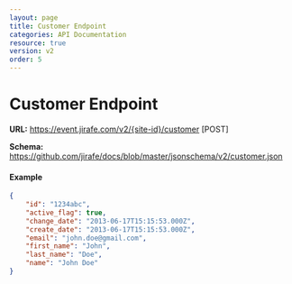 ```yaml
---
layout: page
title: Customer Endpoint
categories: API Documentation
resource: true
version: v2
order: 5
---
```


# Customer Endpoint
**URL:** https://event.jirafe.com/v2/{site-id}/customer [POST]

**Schema:** https://github.com/jirafe/docs/blob/master/jsonschema/v2/customer.json

#### Example
```json
{
    "id": "1234abc",
    "active_flag": true,
    "change_date": "2013-06-17T15:15:53.000Z",
    "create_date": "2013-06-17T15:15:53.000Z",
    "email": "john.doe@gmail.com",
    "first_name": "John",
    "last_name": "Doe",
    "name": "John Doe"
}
```
